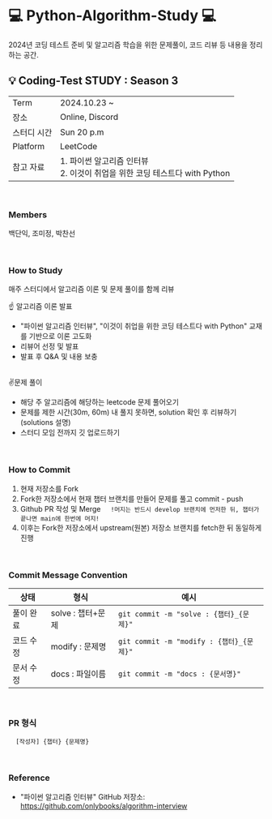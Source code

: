 # 💻 Python-Algorithm-Study 💻️

2024년 코딩 테스트 준비 및 알고리즘 학습을 위한 문제풀이, 코드 리뷰 등 내용을 정리하는 공간.

## 💡 Coding-Test STUDY : Season 3
<table>
    <tr>
        <td>Term</td>
        <td>2024.10.23 ~  &nbsp; &nbsp; &nbsp; &nbsp;  </td>
    </tr>
    <tr>
        <td>장소</td>
        <td>Online, Discord &nbsp; &nbsp; &nbsp; &nbsp; </td>
    </tr>
    <tr>
        <td>스터디 시간</td>
        <td>Sun 20 p.m &nbsp; &nbsp; &nbsp; &nbsp;  </td>
    </tr>
    <tr>
        <td>Platform</td>
        <td>LeetCode &nbsp; &nbsp; &nbsp; &nbsp;  </td>
    </tr>
   <tr>
        <td>참고 자료</td>
        <td>1. 파이썬 알고리즘 인터뷰<br>
        2. 이것이 취업을 위한 코딩 테스트다 with Python </td>
    </tr>
</table>
<br>

### Members
백단익, 조미정, 박찬선

<br>

### How to Study
매주 스터디에서 알고리즘 이론 및 문제 풀이를 함께 리뷰

☝️ 알고리즘 이론 발표
- "파이썬 알고리즘 인터뷰", "이것이 취업을 위한 코딩 테스트다 with Python" 교재를 기반으로 이론 고도화
- 리뷰어 선정 및 발표
- 발표 후 Q&A 및 내용 보충 <br><br>
  

✌️문제 풀이
- 해당 주 알고리즘에 해당하는 leetcode 문제 풀어오기
- 문제를 제한 시간(30m, 60m) 내 풀지 못하면, solution 확인 후 리뷰하기(solutions 설명)
- 스터디 모임 전까지 깃 업로드하기
   
<br>

### How to Commit
1. 현재 저장소를 Fork
2. Fork한 저장소에서 현재 챕터 브랜치를 만들어 문제를 풀고 commit - push
3. Github PR 작성 및 Merge  &nbsp; &nbsp; `!머지는 반드시 develop 브랜치에 먼저한 뒤, 챕터가 끝나면 main에 한번에 머지!`
4. 이후는 Fork한 저장소에서 upstream(원본) 저장소 브랜치를 fetch한 뒤 동일하게 진행
<br>

### Commit Message Convention
| 상태          | 형식                   | 예시                                      |
|---------------|------------------------|-------------------------------------------|
| 풀이 완료     | solve : 챕터+문제      | `git commit -m "solve : {챕터}_{문제}"` |
| 코드 수정     | modify : 문제명        | `git commit -m "modify : {챕터}_{문제}"`    |
| 문서 수정     | docs : 파일이름        | `git commit -m "docs : {문서명}"`               |
<br>

### PR 형식
```
  [작성자] {챕터} {문제명}
```
<br>

### Reference
  - "파이썬 알고리즘 인터뷰" GitHub 저장소: <br>
    https://github.com/onlybooks/algorithm-interview
